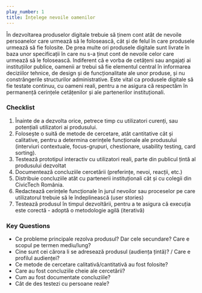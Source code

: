 ```yaml
---
play_number: 1
title: Înțelege nevoile oamenilor
---
```


În dezvoltarea produselor digitale trebuie să ținem cont atât de nevoile persoanelor care urmează să le folosească, cât și de felul în care produsele urmează să fie folosite. De prea multe ori produsele digitale sunt livrate în baza unor specificații în care nu s-a ținut cont de nevoile celor care urmează să le folosească. Indiferent că e vorba de cetățeni sau angajați ai instituțiilor publice, oamenii ar trebui să fie elementul central în informarea deciziilor tehnice, de design și de funcționalitate ale unor produse, și nu constrângerile structurilor administrative. Este vital ca produsele digitale să fie testate continuu, cu oameni reali, pentru a ne asigura că respectăm în permanență cerințele cetățenilor și ale partenerilor instituționali.

### Checklist
1. Înainte de a dezvolta orice, petrece timp cu utilizatori curenți, sau potențiali utilizatori ai produsului.
2. Folosește o suită de metode de cercetare, atât cantitative cât și calitative, pentru a determina cerințele funcționale ale produsului (interviuri contextuale, focus-grupuri, chestionare, usability testing, card sorting). 
3. Testează prototipul interactiv cu utilizatori reali, parte din publicul țintă al produsului dezvoltat
4. Documentează concluziile cercetării (preferințe, nevoi, reacții, etc.)
5. Distribuie concluziile atât cu partenerii instituționali cât și cu colegii din CivicTech România.
6. Redactează cerințele funcționale în jurul nevoilor sau proceselor pe care utilizatorul trebuie să le îndeplinească (user stories)
7. Testează produsul în timpul dezvoltării, pentru a te asigura că execuția este corectă - adoptă o metodologie agilă (iterativă)

### Key Questions
- Ce probleme principale rezolva produsul? Dar cele secundare? Care e scopul pe termen mediu/lung?
- Cine sunt cei cărora li se adresează produsul (audiența țintă)? / Care e profilul audienței?
- Ce metode de cercetare calitativă/cantitativă au fost folosite?
- Care au fost concluziile cheie ale cercetării?
- Cum au fost documentate concluziile? 
- Cât de des testezi cu persoane reale?

